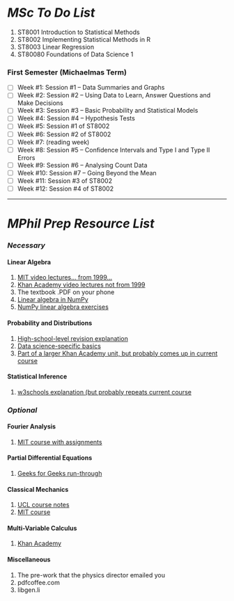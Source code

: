 # _MSc To Do List_

1. ST8001 Introduction to Statistical Methods
2. ST8002 Implementing Statistical Methods in R
3. ST8003 Linear Regression
1. ST80080 Foundations of Data Science 1

### First Semester (Michaelmas Term)

- [ ] Week #1:   Session #1 – Data Summaries and Graphs
- [ ] Week #2:   Session #2 – Using Data to Learn, Answer Questions and Make Decisions
- [ ] Week #3:   Session #3 – Basic Probability and Statistical Models
- [ ] Week #4:   Session #4 – Hypothesis Tests
- [ ] Week #5:   Session #1 of ST8002
- [ ] Week #6:   Session #2 of ST8002
- [ ] Week #7:   (reading week)
- [ ] Week #8:   Session #5 – Confidence Intervals and Type I and Type II Errors
- [ ] Week #9:   Session #6 – Analysing Count Data
- [ ] Week #10: Session #7 – Going Beyond the Mean
- [ ] Week #11: Session #3 of ST8002
- [ ] Week #12: Session #4 of ST8002

----

# _MPhil Prep Resource List_

### _Necessary_

#### Linear Algebra
1. [MIT video lectures... from 1999...](https://ocw.mit.edu/courses/18-06-linear-algebra-spring-2010/video_galleries/video-lectures/)
1. [Khan Academy video lectures not from 1999](https://www.khanacademy.org/math/linear-algebra)
1. The textbook .PDF on your phone
1. [Linear algebra in NumPy](https://numericalmethodssullivan.github.io/ch-linearalgebra.html)
1. [NumPy linear algebra exercises](https://www.w3resource.com/python-exercises/numpy/linear-algebra/index.php)

#### Probability and Distributions
1. [High-school-level revision explanation](https://mmerevise.co.uk/a-level-maths-revision/probability-distributions/)
2. [Data science-specific basics](https://www.analyticsvidhya.com/blog/2017/09/6-probability-distributions-data-science/)
3. [Part of a larger Khan Academy unit, but probably comes up in current course](https://www.khanacademy.org/math/ap-statistics/random-variables-ap)

#### Statistical Inference
1. [w3schools explanation (but probably repeats current course](https://www.w3schools.com/statistics/statistics_statistical_inference.php)

### _Optional_

#### Fourier Analysis
1. [MIT course with assignments](https://ocw.mit.edu/courses/18-103-fourier-analysis-fall-2013/download/)

#### Partial Differential Equations
1. [Geeks for Geeks run-through](https://www.geeksforgeeks.org/partial-differential-equations/)

#### Classical Mechanics
1. [UCL course notes](https://www.ucl.ac.uk/~zcapd49/phas1247coursenotes.pdf)
2. [MIT course](https://ocw.mit.edu/courses/8-01sc-classical-mechanics-fall-2016/)

#### Multi-Variable Calculus
1. [Khan Academy](https://www.khanacademy.org/math/multivariable-calculus)

#### Miscellaneous
1. The pre-work that the physics director emailed you
2. pdfcoffee.com
3. libgen.li

